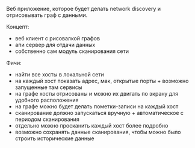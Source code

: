 Веб приложение, которое будет делать network discovery и отрисовывать граф с данными.

Концепт:
- веб клиент с рисовалкой графов
- апи сервер для отдачи данных
- собственно сам модуль сканирования сети

Фичи:
 - найти все хосты в локальной сети
 - на каждый хост показать адрес, мак, открытые порты + возможно запущенные там сервисы
 - на графе хосты отрисованы и можно их двигать по экрану для удобного расположения
 - на графе можно будет делать пометки-записи на каждый хост
 - сканирование должно запускаться вручную + автоматическое с периодом сканирования
 - отдельно можно просканить каждый хост более подробно
 - возможно сохранять данные сканирования, чтобы можно было строить исторические данные
